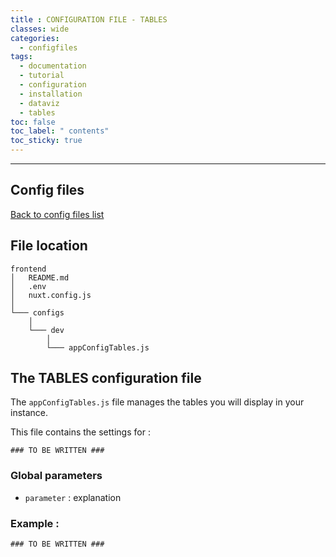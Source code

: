 ```yaml
---
title : CONFIGURATION FILE - TABLES
classes: wide
categories:
  - configfiles
tags:
  - documentation
  - tutorial
  - configuration
  - installation
  - dataviz
  - tables
toc: false
toc_label: " contents"
toc_sticky: true
---
```


--------

## Config files

[Back to config files list]({{site.baseurl}}/configuration/config-configs)

## File location

```shell
frontend
│   README.md
│   .env
│   nuxt.config.js
│
└─── configs
    │
    └─── dev
        │
        └─── appConfigTables.js

```

## The TABLES configuration file

The `appConfigTables.js` file manages the tables you will display in your instance.

This file contains the settings for :

```shell
### TO BE WRITTEN ###
```

### Global parameters

- `parameter` : explanation

### Example :

```shell
### TO BE WRITTEN ###
```
